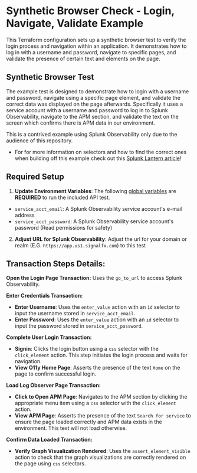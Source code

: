 # Synthetic Browser Check - Login, Navigate, Validate Example
This Terraform configuration sets up a synthetic browser test to verify the login process and navigation within an application. It demonstrates how to log in with a username and password, navigate to specific pages, and validate the presence of certain text and elements on the page.

## Synthetic Browser Test

The example test is designed to demonstrate how to login with a username and password, navigate using a specific page element, and validate the correct data was displayed on the page afterwards. 
Specifically it uses a service account with a username and password to log in to Splunk Observability, navigate to the APM section, and validate the text on the screen which confirms there is APM data in our environment. 

This is a contrived example using Splunk Observability only due to the audience of this repository.
  - For for more information on selectors and how to find the correct ones when building off this example check out this [Splunk Lantern article](https://lantern.splunk.com/Observability/UCE/Proactive_response/Improve_User_Experiences/Running_Synthetics_browser_tests/Selectors_for_multi-step_browser_tests)!

## Required Setup

1. **Update Environment Variables**: The following [global variables](https://docs.splunk.com/observability/en/synthetics/test-config/global-variables.html) are **REQUIRED** to run the included API test. 
- `service_acct_email`: A Splunk Observability service account's e-mail address
- `service_acct_password`: A Splunk Observability service account's password (Read permissions for safety)
2. **Adjust URL for Splunk Observability**: Adjust the url for your domain or realm (E.G. `https://app.us1.signalfx.com`) to this test

## Transaction Steps Details:

**Open the Login Page Transaction:**
Uses the `go_to_url` to access Splunk Observability.

**Enter Credentials Transaction:**
- **Enter Username**: Uses the `enter_value` action with an `id` selector to input the username stored in `service_acct_email`.
- **Enter Password**: Uses the `enter_value` action with an `id` selector to input the password stored in `service_acct_password`.

**Complete User Login Transaction:**
- **Signin**: Clicks the login button using a `css` selector with the `click_element` action. This step initiates the login process and waits for navigation.
- **View O11y Home Page**: Asserts the presence of the text `Home` on the page to confirm successful login.

**Load Log Observer Page Transaction:**
- **Click to Open APM Page**: Navigates to the APM section by clicking the appropriate menu item using a `css` selector with the `click_element` action.
- **View APM Page**: Asserts the presence of the text `Search for service` to ensure the page loaded correctly and APM data exists in the environment. This text will not load otherwise.

**Confirm Data Loaded Transaction:**
- **Verify Graph Visualization Rendered**: Uses the `assert_element_visible` action to check that the graph visualizations are correctly rendered on the page using `css` selectors.


